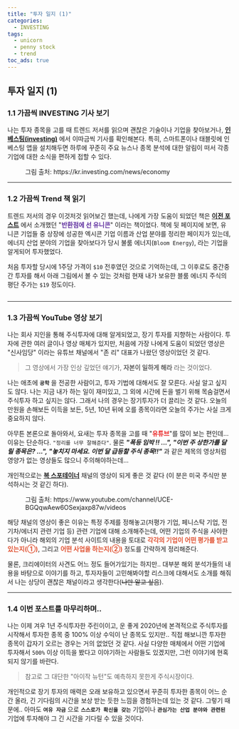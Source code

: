 ```yaml
---
title: "투자 일지 (1)"
categories:
  - INVESTING
tags:
  - unicorn
  - penny stock
  - trend
toc_ads: true
---
```


## 투자 일지 (1)

### 1.1 가끔씩 INVESTING 기사 보기

나는 투자 종목을 고를 때 트렌드 저서를 읽으며 괜찮은 기술이나 기업을 찾아보거나, **[인베스팅(investing)](https://kr.investing.com/)** 에서 이따금씩 기사를 확인해본다. 특히, 스마트폰이나 태블릿에 인베스팅 앱을 설치해두면 하루에 꾸준히 주요 뉴스나 종목 분석에 대한 알림이 떠서 각종 기업에 대한 소식을 편하게 접할 수 있다.

<figure style="width: 100%">
  <img src="{{ site.url }}{{ site.baseurl }}/assets/images/invest-fig1.png" alt="">
  <figcaption>그림 출처: https://kr.investing.com/news/economy </figcaption>
</figure>

---

### 1.2 가끔씩 Trend 책 읽기

트렌드 저서의 경우 이것저것 읽어보긴 했는데, 나에게 가장 도움이 되었던 책은 **[이전 포스트](https://enidanny.github.io/book%20review/book-unicorn/)** 에서 소개했던 "<span style="color:#6030A0"><b>반환점에 선 유니콘</b></span>" 이라는 책이었다. 책에 뒷 페이지에 보면, 유니콘 기업들 중 상장에 성공한 엑시콘 기업 이름과 산업 분야를 정리한 페이지가 있는데, 에너지 산업 분야의 기업을 찾아보다가 당시 불룸 에너지(`Bloom Energy`), 라는 기업을 알게되어 투자했었다.

처음 투자할 당시에 1주당 가격이 `$10` 전후였던 것으로 기억하는데, 그 이후로도 중간중간 투자를 해서 아래 그림에서 볼 수 있는 것처럼 현재 내가 보유한 블룸 에너지 주식의 평단 주가는 `$19` 정도이다.

<figure style="width: 100%">
  <img src="{{ site.url }}{{ site.baseurl }}/assets/images/invest-fig2.png" alt="">
</figure>

----

### 1.3 가끔씩 YouTube 영상 보기

나는 회사 지인을 통해 주식투자에 대해 알게되었고, 장기 투자를 지향하는 사람이다. 투자에 관한 여러 글이나 영상 매체가 있지만, 처음에 가장 나에게 도움이 되었던 영상은 "신사임당" 이라는 유튜브 채널에서 "존 리" 대표가 나왔던 영상이었던 것 같다. 

>그 영상에서 가장 인상 깊었던 얘기가, **자본이 일하게 해라** 라는 것이었다.

나는 애초에 **`공학`** 을 전공한 사람이고, 투자 기법에 대해서도 잘 모른다. 사실 알고 싶지도 않다. 나는 지금 내가 하는 일이 재미있고, 그 외에 시간에 돈을 벌기 위해 목숨걸면서 주식투자 하고 싶지는 않다. 그래서 나의 경우는 장기투자가 더 끌리는 것 같다. 오늘의 만원을 손해보든 이득을 보든, 5년, 10년 뒤에 오를 종목이라면 오늘의 주가는 사실 크게 중요하지 않다.

아무튼 본론으로 돌아와서, 요새는 투자 종목을 고를 때 "<span style="color:#EA2020"><b>유튜브</b></span>"를 많이 보는 편인데... 이유는 단순하다. `"정리를 너무 잘해준다"`. 물론 ***"폭등 임박 !! ...", "이번 주 상한가를 달릴 종목은? ...", "놓치지 마세요. 이번 달 급등할 주식 종목!!"*** 과 같은 제목의 영상처럼 영양가 없는 영상들도 많으니 주의해야하는데...

개인적으로는 **[복 스포테이너](https://www.youtube.com/channel/UCE-BGQqwAew6OSexjaxp87w)** 채널의 영상이 되게 좋은 것 같다 (이 분은 미국 주식만 분석하시는 것 같긴 하다).

<figure style="width: 100%">
  <img src="{{ site.url }}{{ site.baseurl }}/assets/images/invest-fig3.png" alt="">
  <figcaption>그림 출처: https://www.youtube.com/channel/UCE-BGQqwAew6OSexjaxp87w/videos </figcaption>
</figure>

해당 채널의 영상이 좋은 이유는 특정 주제를 정해놓고(저평가 기업, 페니스탁 기업, 전기차/에너지 관련 기업 등) 관련 기업에 대해 소개해주는데, 어떤 기업의 주식을 사야한다가 아니라 해외의 기업 분석 사이트의 내용을 토대로 <span style="color:#E05030"><b>각각의 기업이 어떤 평가를 받고 있는지(①)</b></span>, 그리고 <span style="color:#E05030"><b>어떤 사업을 하는지(②)</b></span> 정도를 간략하게 정리해준다.

물론, 크리에이터의 사견도 어느 정도 들어가있기는 하지만.. 대부분 해외 분석가들의 내용을 바탕으로 이야기를 하고, 투자자들이 고민해봐야할 리스크에 대해서도 소개를 해줘서 나는 상당이 괜찮은 채널이라고 생각한다(~~나만 알고 싶음~~).

---

### 1.4 이번 포스트를 마무리하며..

나는 이제 겨우 1년 주식투자한 주린이이고, 운 좋게 2020년에 본격적으로 주식투자를 시작해서 투자한 종목 중 100% 이상 수익이 난 종목도 있지만.. 직접 해보니깐 투자한 종목이 갑자기 오르는 경우는 거의 없었던 것 같다. 사실 다양한 매체에서 어떤 기업에 투자해서 `500%` 이상 이득을 봤다고 이야기하는 사람들도 있겠지만, 그런 이야기에 현혹되지 않기를 바란다.

>참고로 그 대단한 "아이작 뉴턴"도 예측하지 못한게 주식시장이다.

개인적으로 장기 투자의 매력은 오래 보유하고 있으면서 꾸준히 투자한 종목이 어느 순간 올라, 긴 기다림의 시간을 보상 받는 듯한 느낌을 경험하는데 있는 것 같다. 그렇기 때문에.. 아마도 **`여유 자금`** 으로 **`스스로가 확신을 갖는`** 기업이나 **`관심가는 산업 분야와 관련된`** 기업에 투자해야 그 긴 시간을 기다릴 수 있을 것이다.